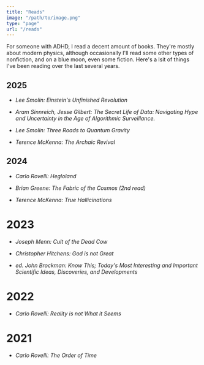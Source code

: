 ```yaml
---
title: "Reads"
image: "/path/to/image.png"
type: "page"
url: "/reads"
---
```


For someone with ADHD, I read a decent amount of books. They're mostly about modern physics, although occasionally I'll read some other types of nonfiction, and on a blue moon, even some fiction. Here's a lsit of things I've been reading over the last several years.

## 2025
- *Lee Smolin: Einstein's Unfinished Revolution*

- *Aram Sinnreich, Jesse Gilbert: The Secret Life of Data: Navigating Hype and Uncertainty in the Age of Algorithmic Surveillance.*

- *Lee Smolin: Three Roads to Quantum Gravity*

- *Terence McKenna: The Archaic Revival*

## 2024
- *Carlo Rovelli: Hegloland*

- *Brian Greene: The Fabric of the Cosmos (2nd read)*

- *Terence McKenna: True Hallicinations*


# 2023

- *Joseph Menn: Cult of the Dead Cow*

- *Christopher Hitchens: God is not Great*

- *ed. John Brockman: Know This; Today's Most Interesting and Important Scientific Ideas, Discoveries, and Developments*

# 2022
- *Carlo Rovelli: Reality is not What it Seems*

# 2021
- *Carlo Rovelli: The Order of Time*


